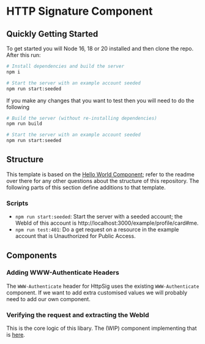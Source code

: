 # HTTP Signature Component

## Quickly Getting Started

To get started you will Node 16, 18 or 20 installed and then clone the repo. After this run:

```bash
# Install dependencies and build the server
npm i

# Start the server with an example account seeded
npm run start:seeded
```

If you make any changes that you want to test then you will need to do the following

```bash
# Build the server (without re-installing dependencies)
npm run build

# Start the server with an example account seeded
npm run start:seeded
```

## Structure

This template is based on the [Hello World Component](https://github.com/CommunitySolidServer/hello-world-component);
refer to the readme over there for any other questions about the structure of this repository. The following parts of this section define additions to that template.

### Scripts

 - `npm run start:seeded`: Start the server with a seeded account; the WebId of this account is http://localhost:3000/example/profile/card#me.
 - `npm run test:401`: Do a get request on a resource in the example account that is Unauthorized for Public Access.

## Components

### Adding WWW-Authenticate Headers

The `WWW-Authenticate` header for HttpSig uses the existing `WWW-Authenticate` component. If we want to add extra customised
values we will probably need to add our own component. 

### Verifying the request and extracting the WebId

This is the core logic of this libary. The (WIP) component implementing that is [here](./src/HttpSigExtractor.ts).
